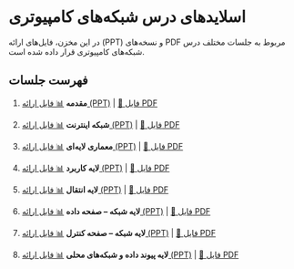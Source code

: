 # اسلایدهای درس شبکه‌های کامپیوتری

در این مخزن، فایل‌های ارائه (PPT) و نسخه‌های PDF مربوط به جلسات مختلف درس شبکه‌های کامپیوتری قرار داده شده است.

## فهرست جلسات

1. **مقدمه**
   [📊 فایل ارائه (PPT)](./path/to/file1.pptx) | [📄 فایل PDF](./path/to/file1.pdf)

2. **شبکه اینترنت**
   [📊 فایل ارائه (PPT)](./path/to/file2.pptx) | [📄 فایل PDF](./path/to/file2.pdf)

3. **معماری لایه‌ای**
   [📊 فایل ارائه (PPT)](./path/to/file3.pptx) | [📄 فایل PDF](./path/to/file3.pdf)

4. **لایه کاربرد**
   [📊 فایل ارائه (PPT)](./path/to/file4.pptx) | [📄 فایل PDF](./path/to/file4.pdf)

5. **لایه انتقال**
   [📊 فایل ارائه (PPT)](./path/to/file5.pptx) | [📄 فایل PDF](./path/to/file5.pdf)

6. **لایه شبکه – صفحه داده**
   [📊 فایل ارائه (PPT)](./path/to/file6.pptx) | [📄 فایل PDF](./path/to/file6.pdf)

7. **لایه شبکه – صفحه کنترل**
   [📊 فایل ارائه (PPT)](./path/to/file7.pptx) | [📄 فایل PDF](./path/to/file7.pdf)

8. **لایه پیوند داده و شبکه‌های محلی**
   [📊 فایل ارائه (PPT)](./path/to/file8.pptx) | [📄 فایل PDF](./path/to/file8.pdf)
